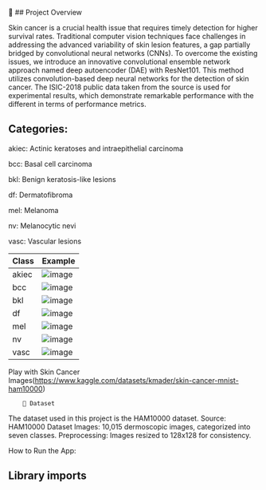 🌟 ## Project Overview 

Skin cancer is a crucial health issue that requires timely detection for higher survival rates. Traditional computer vision techniques face challenges in addressing the advanced variability of skin lesion features, a gap partially bridged by convolutional neural networks (CNNs). To overcome the existing issues, we introduce an innovative convolutional ensemble network approach named deep autoencoder (DAE) with ResNet101. This method utilizes convolution-based deep neural networks for the detection of skin cancer. The ISIC-2018 public data taken from the source is used for experimental results, which demonstrate remarkable performance with the different in terms of performance metrics.

## Categories:

akiec: Actinic keratoses and intraepithelial carcinoma

bcc: Basal cell carcinoma

bkl: Benign keratosis-like lesions

df: Dermatofibroma

mel: Melanoma

nv: Melanocytic nevi

vasc: Vascular lesions

| Class | Example |
|-------|---------|
| akiec | ![image](https://github.com/user-attachments/assets/923df9a6-10ba-4f07-b708-a443b856f27e) |
| bcc   | ![image](https://github.com/user-attachments/assets/0f6ace7d-987d-4c3b-af61-e7e2ade91d25) |                                                           |
|bkl    | ![image](https://github.com/user-attachments/assets/95e5c8e3-ee06-44c7-be26-17c7579d2ba2) |
|df     | ![image](https://github.com/user-attachments/assets/8c35da64-d845-4e48-9618-f7cd72641c9b) |
| mel   | ![image](https://github.com/user-attachments/assets/043b5882-0235-4579-aaaa-dbb7ec2a6951) |
| nv    | ![image](https://github.com/user-attachments/assets/179371f7-a79d-4cf2-b46d-22608e372b92) |
| vasc  | ![image](https://github.com/user-attachments/assets/71b02554-7ace-4fac-bc29-48fabb459c58) |




Play with Skin Cancer Images(https://www.kaggle.com/datasets/kmader/skin-cancer-mnist-ham10000)

        📂 Dataset


The dataset used in this project is the HAM10000 dataset.
Source: HAM10000 Dataset
Images: 10,015 dermoscopic images, categorized into seven classes.
Preprocessing: Images resized to 128x128 for consistency.

How to Run the App:
## Library imports


